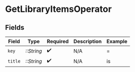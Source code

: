 # GetLibraryItemsOperator


## Fields

| Field              | Type               | Required           | Description        | Example            |
| ------------------ | ------------------ | ------------------ | ------------------ | ------------------ |
| `key`              | *::String*         | :heavy_check_mark: | N/A                | =                  |
| `title`            | *::String*         | :heavy_check_mark: | N/A                | is                 |